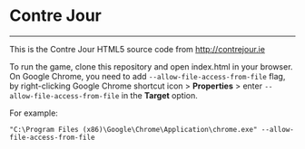 # Contre Jour
---
This is the Contre Jour HTML5 source code from http://contrejour.ie

To run the game, clone this repository and open index.html in your browser. On Google Chrome, you need to add `--allow-file-access-from-file` flag, by right-clicking Google Chrome shortcut icon > **Properties** > enter `--allow-file-access-from-file` in the **Target** option.

For example:

`"C:\Program Files (x86)\Google\Chrome\Application\chrome.exe" --allow-file-access-from-file`
